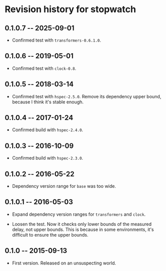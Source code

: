 # Revision history for stopwatch

## 0.1.0.7 -- 2025-09-01

* Confirmed test with `transformers-0.6.1.0`.

## 0.1.0.6 -- 2019-05-01

* Confirmed test with `clock-0.8`.


## 0.1.0.5 -- 2018-03-14

* Confirmed test with `hspec-2.5.0`.
  Remove its dependency upper bound, because I think it's stable enough.


## 0.1.0.4 -- 2017-01-24

* Confirmed build with `hspec-2.4.0`.


## 0.1.0.3 -- 2016-10-09

* Confirmed build with `hspec-2.3.0`.


## 0.1.0.2 -- 2016-05-22

* Dependency version range for `base` was too wide.


## 0.1.0.1 -- 2016-05-03

* Expand dependency version ranges for `transformers` and `clock`.

* Loosen the test. Now it checks only lower bounds of the measured
  delay, not upper bounds. This is because in some environments, it's
  difficult to ensure the upper bounds.


## 0.1.0  -- 2015-09-13

* First version. Released on an unsuspecting world.
